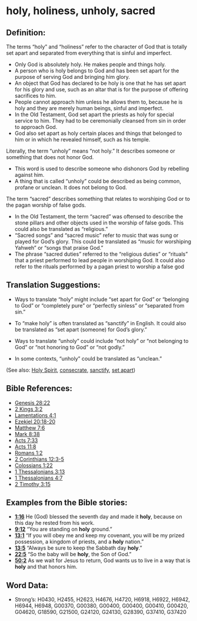# holy, holiness, unholy, sacred

## Definition:

The terms “holy” and “holiness” refer to the character of God that is totally set apart and separated from everything that is sinful and imperfect.

* Only God is absolutely holy. He makes people and things holy.
* A person who is holy belongs to God and has been set apart for the purpose of serving God and bringing him glory.
* An object that God has declared to be holy is one that he has set apart for his glory and use, such as an altar that is for the purpose of offering sacrifices to him.
* People cannot approach him unless he allows them to, because he is holy and they are merely human beings, sinful and imperfect.
* In the Old Testament, God set apart the priests as holy for special service to him. They had to be ceremonially cleansed from sin in order to approach God.
* God also set apart as holy certain places and things that belonged to him or in which he revealed himself, such as his temple.

Literally, the term “unholy” means “not holy.” It describes someone or something that does not honor God.

* This word is used to describe someone who dishonors God by rebelling against him.
* A thing that is called “unholy” could be described as being common, profane or unclean. It does not belong to God.

The term “sacred” describes something that relates to worshiping God or to the pagan worship of false gods.

* In the Old Testament, the term “sacred” was oftensed to describe the stone pillars and other objects used in the worship of false gods. This could also be translated as “religious.”
* “Sacred songs” and “sacred music” refer to music that was sung or played for God’s glory. This could be translated as “music for worshiping Yahweh” or “songs that praise God.”
* The phrase “sacred duties” referred to the “religious duties” or “rituals” that a priest performed to lead people in worshiping God. It could also refer to the rituals performed by a pagan priest to worship a false god

## Translation Suggestions:

* Ways to translate “holy” might include “set apart for God” or “belonging to God” or “completely pure” or “perfectly sinless” or “separated from sin.”
* To “make holy” is often translated as “sanctify” in English. It could also be translated as “set apart (someone) for God’s glory.”

* Ways to translate “unholy” could include “not holy” or “not belonging to God” or “not honoring to God” or “not godly.”
* In some contexts, “unholy” could be translated as “unclean.”

(See also: [Holy Spirit](../kt/holyspirit.md), [consecrate](../kt/consecrate.md), [sanctify](../kt/sanctify.md), [set apart](../kt/setapart.md))

## Bible References:

* [Genesis 28:22](rc://en/tn/help/gen/28/22)
* [2 Kings 3:2](rc://en/tn/help/2ki/03/02)
* [Lamentations 4:1](rc://en/tn/help/lam/04/01)
* [Ezekiel 20:18-20](rc://en/tn/help/ezk/20/18)
* [Matthew 7:6](rc://en/tn/help/mat/07/6)
* [Mark 8:38](rc://en/tn/help/mrk/08/38)
* [Acts 7:33](rc://en/tn/help/act/07/33)
* [Acts 11:8](rc://en/tn/help/act/11/08)
* [Romans 1:2](rc://en/tn/help/rom/01/02)
* [2 Corinthians 12:3-5](rc://en/tn/help/2co/12/03)
* [Colossians 1:22](rc://en/tn/help/col/01/22)
* [1 Thessalonians 3:13](rc://en/tn/help/1th/03/13)
* [1 Thessalonians 4:7](rc://en/tn/help/1th/04/07)
* [2 Timothy 3:15](rc://en/tn/help/2ti/03/15)

## Examples from the Bible stories:

* __[1:16](rc://en/tn/help/obs/01/16)__ He (God) blessed the seventh day and made it __holy__, because on this day he rested from his work.
* __[9:12](rc://en/tn/help/obs/09/12)__ “You are standing on __holy__ ground.”
* __[13:1](rc://en/tn/help/obs/13/01)__ “If you will obey me and keep my covenant, you will be my prized possession, a kingdom of priests, and a __holy__ nation.”
* __[13:5](rc://en/tn/help/obs/13/05)__ “Always be sure to keep the Sabbath day __holy__.”
* __[22:5](rc://en/tn/help/obs/22/05)__ “So the baby will be __holy__, the Son of God.”
* __[50:2](rc://en/tn/help/obs/50/02)__ As we wait for Jesus to return, God wants us to live in a way that is __holy__ and that honors him.

## Word Data:

* Strong’s: H0430, H2455, H2623, H4676, H4720, H6918, H6922, H6942, H6944, H6948, G00370, G00380, G00400, G00400, G00410, G00420, G04620, G18590, G21500, G24120, G24130, G28390, G37410, G37420

